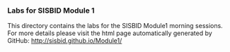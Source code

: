 ### Labs for SISBID Module 1

This directory contains the labs for the SISBID Module1 morning sessions. For more details please visit the html page automatically generated by GitHub: http://sisbid.github.io/Module1/
